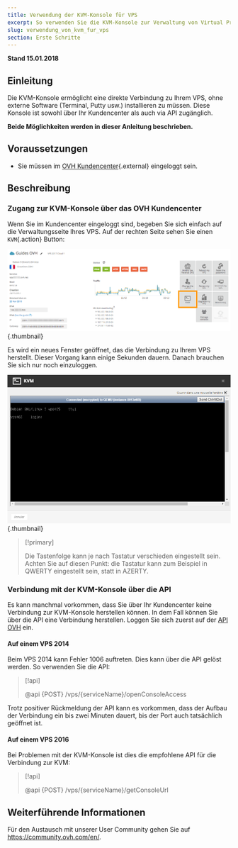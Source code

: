 ```yaml
---
title: Verwendung der KVM-Konsole für VPS
excerpt: So verwenden Sie die KVM-Konsole zur Verwaltung von Virtual Private Servern
slug: verwendung_von_kvm_fur_vps
section: Erste Schritte
---
```


**Stand 15.01.2018**

## Einleitung

Die KVM-Konsole ermöglicht eine direkte Verbindung zu Ihrem VPS, ohne externe Software (Terminal, Putty usw.) installieren zu müssen.  Diese Konsole ist sowohl über Ihr Kundencenter als auch via API zugänglich.  

**Beide Möglichkeiten werden in dieser Anleitung beschrieben.**


## Voraussetzungen

- Sie müssen im [OVH Kundencenter](https://www.ovh.com/auth){.external} eingeloggt sein.

## Beschreibung

### Zugang zur KVM-Konsole über das OVH Kundencenter

Wenn Sie im Kundencenter eingeloggt sind, begeben Sie sich einfach auf die Verwaltungsseite Ihres VPS. Auf der rechten Seite sehen Sie einen `KVM`{.action} Button:

![Klicken Sie auf den KVM Button](images/activating_kvm_manager.png){.thumbnail}

 
Es wird ein neues Fenster geöffnet, das die Verbindung zu Ihrem VPS herstellt. Dieser Vorgang kann einige Sekunden dauern. Danach brauchen Sie sich nur noch einzuloggen. 

![Verbindung zur KVM-Konsole](images/kvm_screen.png){.thumbnail}

> [!primary]
>
> Die Tastenfolge kann je nach Tastatur verschieden eingestellt sein. Achten Sie auf diesen Punkt: die Tastatur kann zum Beispiel in QWERTY eingestellt sein, statt in AZERTY. 
>

### Verbindung mit der KVM-Konsole über die API

Es kann manchmal vorkommen, dass Sie über Ihr Kundencenter keine Verbindung zur KVM-Konsole herstellen können.  In dem Fall können Sie über die API eine Verbindung herstellen. Loggen Sie sich zuerst auf der [API OVH](https://api.ovh.com/) ein.

#### Auf einem VPS 2014

Beim VPS 2014 kann Fehler 1006 auftreten. Dies kann über die API gelöst werden.  So verwenden Sie die API:

> [!api]
>
> @api {POST} /vps/{serviceName}/openConsoleAccess
>

Trotz positiver Rückmeldung der API kann es vorkommen, dass der Aufbau der Verbindung ein bis zwei Minuten dauert, bis der Port auch tatsächlich geöffnet ist.

#### Auf einem VPS 2016

Bei Problemen mit der KVM-Konsole ist dies die empfohlene API für die Verbindung zur KVM:

> [!api]
>
> @api {POST} /vps/{serviceName}/getConsoleUrl
>

## Weiterführende Informationen

Für den Austausch mit unserer User Community gehen Sie auf <https://community.ovh.com/en/>.
